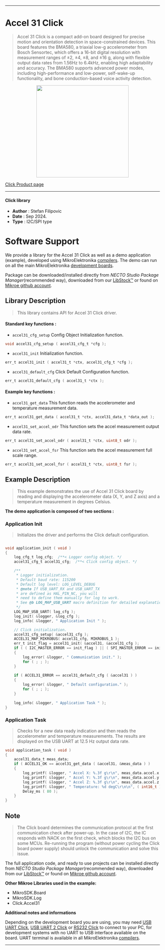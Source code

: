 
---
# Accel 31 Click

> Accel 31 Click is a compact add-on board designed for precise motion and orientation detection in space-constrained devices. This board features the BMA580, a triaxial low-g accelerometer from Bosch Sensortec, which offers a 16-bit digital resolution with measurement ranges of ±2, ±4, ±8, and ±16 g, along with flexible output data rates from 1.56Hz to 6.4kHz, enabling high adaptability and accuracy. The BMA580 supports advanced power modes, including high-performance and low-power, self-wake-up functionality, and bone conduction-based voice activity detection.

<p align="center">
  <img src="https://download.mikroe.com/images/click_for_ide/accel31_click.png" height=300px>
</p>

[Click Product page](https://www.mikroe.com/accel-31-click)

---


#### Click library

- **Author**        : Stefan Filipovic
- **Date**          : Sep 2024.
- **Type**          : I2C/SPI type


# Software Support

We provide a library for the Accel 31 Click
as well as a demo application (example), developed using MikroElektronika
[compilers](https://www.mikroe.com/necto-studio).
The demo can run on all the main MikroElektronika [development boards](https://www.mikroe.com/development-boards).

Package can be downloaded/installed directly from *NECTO Studio Package Manager*(recommended way), downloaded from our [LibStock&trade;](https://libstock.mikroe.com) or found on [Mikroe github account](https://github.com/MikroElektronika/mikrosdk_click_v2/tree/master/clicks).

## Library Description

> This library contains API for Accel 31 Click driver.

#### Standard key functions :

- `accel31_cfg_setup` Config Object Initialization function.
```c
void accel31_cfg_setup ( accel31_cfg_t *cfg );
```

- `accel31_init` Initialization function.
```c
err_t accel31_init ( accel31_t *ctx, accel31_cfg_t *cfg );
```

- `accel31_default_cfg` Click Default Configuration function.
```c
err_t accel31_default_cfg ( accel31_t *ctx );
```

#### Example key functions :

- `accel31_get_data` This function reads the accelerometer and temperature measurement data.
```c
err_t accel31_get_data ( accel31_t *ctx, accel31_data_t *data_out );
```

- `accel31_set_accel_odr` This function sets the accel measurement output data rate.
```c
err_t accel31_set_accel_odr ( accel31_t *ctx, uint8_t odr );
```

- `accel31_set_accel_fsr` This function sets the accel measurement full scale range.
```c
err_t accel31_set_accel_fsr ( accel31_t *ctx, uint8_t fsr );
```

## Example Description

> This example demonstrates the use of Accel 31 Click board by reading and displaying 
the accelerometer data (X, Y, and Z axis) and a temperature measurement in degrees Celsius.

**The demo application is composed of two sections :**

### Application Init

> Initializes the driver and performs the Click default configuration.

```c

void application_init ( void )
{
    log_cfg_t log_cfg;  /**< Logger config object. */
    accel31_cfg_t accel31_cfg;  /**< Click config object. */

    /** 
     * Logger initialization.
     * Default baud rate: 115200
     * Default log level: LOG_LEVEL_DEBUG
     * @note If USB_UART_RX and USB_UART_TX 
     * are defined as HAL_PIN_NC, you will 
     * need to define them manually for log to work. 
     * See @b LOG_MAP_USB_UART macro definition for detailed explanation.
     */
    LOG_MAP_USB_UART( log_cfg );
    log_init( &logger, &log_cfg );
    log_info( &logger, " Application Init " );

    // Click initialization.
    accel31_cfg_setup( &accel31_cfg );
    ACCEL31_MAP_MIKROBUS( accel31_cfg, MIKROBUS_1 );
    err_t init_flag = accel31_init( &accel31, &accel31_cfg );
    if ( ( I2C_MASTER_ERROR == init_flag ) || ( SPI_MASTER_ERROR == init_flag ) )
    {
        log_error( &logger, " Communication init." );
        for ( ; ; );
    }
    
    if ( ACCEL31_ERROR == accel31_default_cfg ( &accel31 ) )
    {
        log_error( &logger, " Default configuration." );
        for ( ; ; );
    }
    
    log_info( &logger, " Application Task " );
}

```

### Application Task

> Checks for a new data ready indication and then reads the accelerometer and temperature
measurements. The results are displayed on the USB UART at 12.5 Hz output data rate.

```c
void application_task ( void )
{
    accel31_data_t meas_data;
    if ( ACCEL31_OK == accel31_get_data ( &accel31, &meas_data ) )
    {
        log_printf( &logger, " Accel X: %.3f g\r\n", meas_data.accel.x );
        log_printf( &logger, " Accel Y: %.3f g\r\n", meas_data.accel.y );
        log_printf( &logger, " Accel Z: %.3f g\r\n", meas_data.accel.z );
        log_printf( &logger, " Temperature: %d degC\r\n\n", ( int16_t ) meas_data.temperature );
        Delay_ms ( 80 );
    }
}
```

## Note

> The Click board determines the communication protocol at the first communication check
after power-up. In the case of I2C, the IC responds with NACK on the first check,
which blocks the I2C bus on some MCUs. Re-running the program (without power cycling
the Click board power supply) should unlock the communication and solve this issue.

The full application code, and ready to use projects can be installed directly from *NECTO Studio Package Manager*(recommended way), downloaded from our [LibStock&trade;](https://libstock.mikroe.com) or found on [Mikroe github account](https://github.com/MikroElektronika/mikrosdk_click_v2/tree/master/clicks).

**Other Mikroe Libraries used in the example:**

- MikroSDK.Board
- MikroSDK.Log
- Click.Accel31

**Additional notes and informations**

Depending on the development board you are using, you may need
[USB UART Click](https://www.mikroe.com/usb-uart-click),
[USB UART 2 Click](https://www.mikroe.com/usb-uart-2-click) or
[RS232 Click](https://www.mikroe.com/rs232-click) to connect to your PC, for
development systems with no UART to USB interface available on the board. UART
terminal is available in all MikroElektronika
[compilers](https://shop.mikroe.com/compilers).

---
